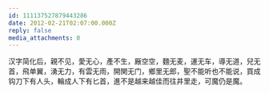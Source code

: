 ```yaml
---
id: 111137527879443286
date: 2012-02-21T02:07:00.000Z
reply: false
media_attachments: 0
---
```


汉字简化后，親不见，愛无心，產不生，厰空空，麵无麦，運无车，導无道，兒无首，飛单翼，湧无力，有雲无雨，開関无门，鄉里无郎，聖不能听也不能说，買成钩刀下有人头，輪成人下有匕首，進不是越来越佳而往井里走，可魔仍是魔。 ​​​​

